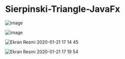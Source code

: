 # Sierpinski-Triangle-JavaFx

![image](https://user-images.githubusercontent.com/33639948/72722164-bc5fa100-3b8e-11ea-8e7d-8c4a66ed39f7.png)

![image](https://user-images.githubusercontent.com/33639948/72722168-be296480-3b8e-11ea-8caa-ddff13dd5193.png)

![Ekran Resmi 2020-01-21 17 14 45](https://user-images.githubusercontent.com/33639948/72812044-dcb45c00-3c71-11ea-9320-ea8d3f1c359d.png)

![Ekran Resmi 2020-01-21 17 19 54](https://user-images.githubusercontent.com/33639948/72812277-46346a80-3c72-11ea-9f99-161524292adf.png)
